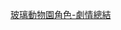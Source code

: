 [玻璃動物園角色-劇情總結](https://zhtw.eferrit.com/%E7%8E%BB%E7%92%83%E5%8B%95%E7%89%A9%E5%9C%92%E8%A7%92%E8%89%B2-%E5%8A%87%E6%83%85%E7%B8%BD%E7%B5%90/)
